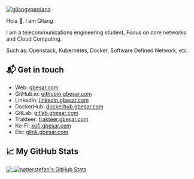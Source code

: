[![gilangvperdana](https://res.cloudinary.com/gbesar/image/upload/v1625141309/gilangvperdana-1500x500_wyyjge.png)][1]

Hola 👋,
I am Gilang.

I am a telecommunications engineering student, 
Focus on core networks and Cloud Computing. 

Such as: Openstack, Kubernetes, Docker, Software Defined Network, etc.

## 📬 Get in touch

- Web: [gbesar.com][1]
- GitHub.io: [githubio.gbesar.com][2]
- LinkedIn: [linkedin.gbesar.com][3]
- DockerHub: [dockerhub.gbesar.com][4]
- GitLab: [gitlab.gbesar.com][5]
- Trakteer: [trakteer.gbesar.com][6]
- Ko-Fi: [kofi.gbesar.com][7]
- Etc: [glink.gbesar.com][8]

## &#x1f4c8; My GitHub Stats

<a href="https://github.com/gilangvperdana/gilangvperdana">
  <img align="center" src="https://github-readme-stats.vercel.app/api/top-langs/?username=gilangvperdana&hide=java,html&title_color=000000&text_color=000000" />
</a>

<a href="https://github.com/gilangvperdana/gilangvperdana">
  <img align="center" src="https://github-readme-stats.vercel.app/api?username=gilangvperdana&show_icons=true&line_height=27&count_private=true&title_color=000000&text_color=000000&icon_color=FAC051" alt="natterstefan's GitHub Stats" />
</a>

[1]: https://gbesar.com
[2]: https://gilangvperdana.github.io
[3]: https://www.linkedin.com/in/gilangvperdana
[4]: https://hub.docker.com/u/gilangvperdana
[5]: https://gitlab.com/gilangvperdana
[6]: https://trakteer.id/gilangvperdana/tip
[7]: https://ko-fi.com/gilangvperdana
[8]: https://link-tube.com/GilangVPerdana
